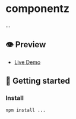 # componentz

...

## 👁️ Preview

- [Live Demo](https://....netlify.com/)

## 🚀 Getting started

### Install

```
npm install ...
```
